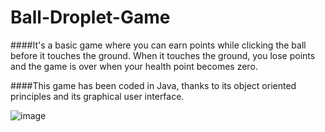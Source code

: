 # Ball-Droplet-Game
####It's a basic game where you can earn points while clicking the ball before it touches the ground. When it touches the ground, you lose points and the game is over when your health point becomes zero. 

####This game has been coded in Java, thanks to its object oriented principles and its graphical user interface. 

![image](https://i.ibb.co/KxCpGYt/Ekran-Resmi-2022-05-07-21-38-52.png)